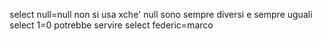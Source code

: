 select null=null non si usa xche' null sono sempre diversi e sempre uguali
select 1=0 potrebbe servire
select federic=marco